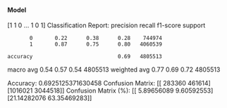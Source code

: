 #### Model
[1 1 0 ... 1 0 1]
Classification Report:
              precision    recall  f1-score   support

           0       0.22      0.38      0.28    744974
           1       0.87      0.75      0.80   4060539

    accuracy                           0.69   4805513
   macro avg       0.54      0.57      0.54   4805513
weighted avg       0.77      0.69      0.72   4805513

Accuracy: 0.6925125371630458
Confusion Matrix:
[[ 283360  461614]
 [1016021 3044518]]
Confusion Matrix (%):
[[ 5.89656089  9.60592553]
 [21.14282076 63.35469283]]
